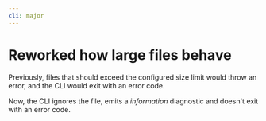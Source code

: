 ```yaml
---
cli: major
---
```


# Reworked how large files behave

Previously, files that should exceed the configured size limit would throw an error, and the CLI would exit with an error code.

Now, the CLI ignores the file, emits a *information* diagnostic and doesn't exit with an error code.
